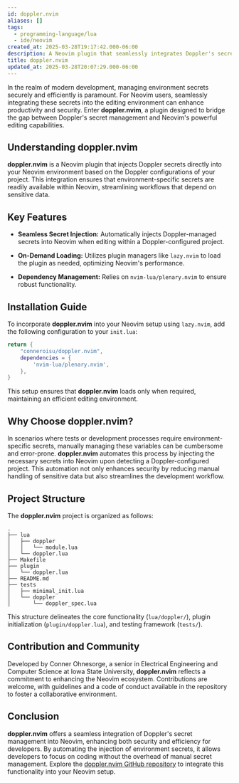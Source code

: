 ```yaml
---
id: doppler.nvim
aliases: []
tags:
  - programming-language/lua
  - ide/neovim
created_at: 2025-03-28T19:17:42.000-06:00
description: A Neovim plugin that seamlessly integrates Doppler's secret management
title: doppler.nvim
updated_at: 2025-03-28T20:07:29.000-06:00
---
```


In the realm of modern development, managing environment secrets securely and efficiently is paramount. For Neovim users, seamlessly integrating these secrets into the editing environment can enhance productivity and security. Enter **doppler.nvim**, a plugin designed to bridge the gap between Doppler's secret management and Neovim's powerful editing capabilities.

## Understanding doppler.nvim

**doppler.nvim** is a Neovim plugin that injects Doppler secrets directly into your Neovim environment based on the Doppler configurations of your project. This integration ensures that environment-specific secrets are readily available within Neovim, streamlining workflows that depend on sensitive data.

## Key Features

- **Seamless Secret Injection:** Automatically injects Doppler-managed secrets into Neovim when editing within a Doppler-configured project.

- **On-Demand Loading:** Utilizes plugin managers like `lazy.nvim` to load the plugin as needed, optimizing Neovim's performance.

- **Dependency Management:** Relies on `nvim-lua/plenary.nvim` to ensure robust functionality.

## Installation Guide

To incorporate **doppler.nvim** into your Neovim setup using `lazy.nvim`, add the following configuration to your `init.lua`:


```lua
return {
    "conneroisu/doppler.nvim",
    dependencies = {
        'nvim-lua/plenary.nvim',
    },
}
```


This setup ensures that **doppler.nvim** loads only when required, maintaining an efficient editing environment.

## Why Choose doppler.nvim?

In scenarios where tests or development processes require environment-specific secrets, manually managing these variables can be cumbersome and error-prone. **doppler.nvim** automates this process by injecting the necessary secrets into Neovim upon detecting a Doppler-configured project. This automation not only enhances security by reducing manual handling of sensitive data but also streamlines the development workflow.

## Project Structure

The **doppler.nvim** project is organized as follows:


```
.
├── lua
│   ├── doppler
│   │   └── module.lua
│   └── doppler.lua
├── Makefile
├── plugin
│   └── doppler.lua
├── README.md
├── tests
│   ├── minimal_init.lua
│   └── doppler
│       └── doppler_spec.lua
```


This structure delineates the core functionality (`lua/doppler/`), plugin initialization (`plugin/doppler.lua`), and testing framework (`tests/`).

## Contribution and Community

Developed by Conner Ohnesorge, a senior in Electrical Engineering and Computer Science at Iowa State University, **doppler.nvim** reflects a commitment to enhancing the Neovim ecosystem. Contributions are welcome, with guidelines and a code of conduct available in the repository to foster a collaborative environment.

## Conclusion

**doppler.nvim** offers a seamless integration of Doppler's secret management into Neovim, enhancing both security and efficiency for developers. By automating the injection of environment secrets, it allows developers to focus on coding without the overhead of manual secret management. Explore the [doppler.nvim GitHub repository](https://github.com/conneroisu/doppler.nvim) to integrate this functionality into your Neovim setup. 
